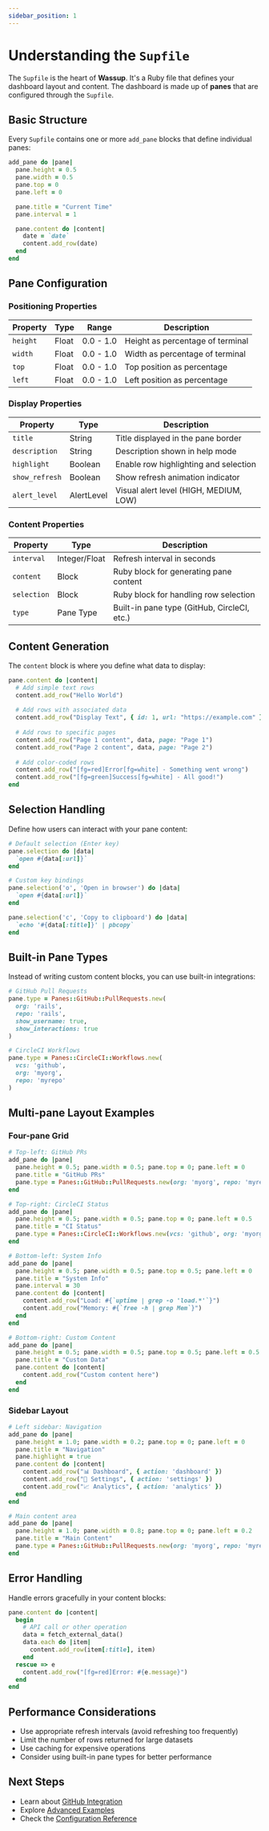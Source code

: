 ```yaml
---
sidebar_position: 1
---
```


# Understanding the `Supfile`

The `Supfile` is the heart of **Wassup**. It's a Ruby file that defines your dashboard layout and content. The dashboard is made up of **panes** that are configured through the `Supfile`.

## Basic Structure

Every `Supfile` contains one or more `add_pane` blocks that define individual panes:

```ruby title="Supfile"
add_pane do |pane|
  pane.height = 0.5
  pane.width = 0.5
  pane.top = 0
  pane.left = 0

  pane.title = "Current Time"
  pane.interval = 1

  pane.content do |content|
    date = `date`
    content.add_row(date)
  end
end
```

## Pane Configuration

### Positioning Properties

| Property | Type | Range | Description |
|----------|------|-------|-------------|
| `height` | Float | 0.0 - 1.0 | Height as percentage of terminal |
| `width` | Float | 0.0 - 1.0 | Width as percentage of terminal |
| `top` | Float | 0.0 - 1.0 | Top position as percentage |
| `left` | Float | 0.0 - 1.0 | Left position as percentage |

### Display Properties

| Property | Type | Description |
|----------|------|-------------|
| `title` | String | Title displayed in the pane border |
| `description` | String | Description shown in help mode |
| `highlight` | Boolean | Enable row highlighting and selection |
| `show_refresh` | Boolean | Show refresh animation indicator |
| `alert_level` | AlertLevel | Visual alert level (HIGH, MEDIUM, LOW) |

### Content Properties

| Property | Type | Description |
|----------|------|-------------|
| `interval` | Integer/Float | Refresh interval in seconds |
| `content` | Block | Ruby block for generating pane content |
| `selection` | Block | Ruby block for handling row selection |
| `type` | Pane Type | Built-in pane type (GitHub, CircleCI, etc.) |

## Content Generation

The `content` block is where you define what data to display:

```ruby
pane.content do |content|
  # Add simple text rows
  content.add_row("Hello World")
  
  # Add rows with associated data
  content.add_row("Display Text", { id: 1, url: "https://example.com" })
  
  # Add rows to specific pages
  content.add_row("Page 1 content", data, page: "Page 1")
  content.add_row("Page 2 content", data, page: "Page 2")
  
  # Add color-coded rows
  content.add_row("[fg=red]Error[fg=white] - Something went wrong")
  content.add_row("[fg=green]Success[fg=white] - All good!")
end
```

## Selection Handling

Define how users can interact with your pane content:

```ruby
# Default selection (Enter key)
pane.selection do |data|
  `open #{data[:url]}`
end

# Custom key bindings
pane.selection('o', 'Open in browser') do |data|
  `open #{data[:url]}`
end

pane.selection('c', 'Copy to clipboard') do |data|
  `echo '#{data[:title]}' | pbcopy`
end
```

## Built-in Pane Types

Instead of writing custom content blocks, you can use built-in integrations:

```ruby
# GitHub Pull Requests
pane.type = Panes::GitHub::PullRequests.new(
  org: 'rails',
  repo: 'rails',
  show_username: true,
  show_interactions: true
)

# CircleCI Workflows
pane.type = Panes::CircleCI::Workflows.new(
  vcs: 'github',
  org: 'myorg',
  repo: 'myrepo'
)
```

## Multi-pane Layout Examples

### Four-pane Grid

```ruby
# Top-left: GitHub PRs
add_pane do |pane|
  pane.height = 0.5; pane.width = 0.5; pane.top = 0; pane.left = 0
  pane.title = "GitHub PRs"
  pane.type = Panes::GitHub::PullRequests.new(org: 'myorg', repo: 'myrepo')
end

# Top-right: CircleCI Status
add_pane do |pane|
  pane.height = 0.5; pane.width = 0.5; pane.top = 0; pane.left = 0.5
  pane.title = "CI Status"
  pane.type = Panes::CircleCI::Workflows.new(vcs: 'github', org: 'myorg', repo: 'myrepo')
end

# Bottom-left: System Info
add_pane do |pane|
  pane.height = 0.5; pane.width = 0.5; pane.top = 0.5; pane.left = 0
  pane.title = "System Info"
  pane.interval = 30
  pane.content do |content|
    content.add_row("Load: #{`uptime | grep -o 'load.*'`}")
    content.add_row("Memory: #{`free -h | grep Mem`}")
  end
end

# Bottom-right: Custom Content
add_pane do |pane|
  pane.height = 0.5; pane.width = 0.5; pane.top = 0.5; pane.left = 0.5
  pane.title = "Custom Data"
  pane.content do |content|
    content.add_row("Custom content here")
  end
end
```

### Sidebar Layout

```ruby
# Left sidebar: Navigation
add_pane do |pane|
  pane.height = 1.0; pane.width = 0.2; pane.top = 0; pane.left = 0
  pane.title = "Navigation"
  pane.highlight = true
  pane.content do |content|
    content.add_row("📊 Dashboard", { action: 'dashboard' })
    content.add_row("🔧 Settings", { action: 'settings' })
    content.add_row("📈 Analytics", { action: 'analytics' })
  end
end

# Main content area
add_pane do |pane|
  pane.height = 1.0; pane.width = 0.8; pane.top = 0; pane.left = 0.2
  pane.title = "Main Content"
  pane.type = Panes::GitHub::PullRequests.new(org: 'myorg', repo: 'myrepo')
end
```

## Error Handling

Handle errors gracefully in your content blocks:

```ruby
pane.content do |content|
  begin
    # API call or other operation
    data = fetch_external_data()
    data.each do |item|
      content.add_row(item[:title], item)
    end
  rescue => e
    content.add_row("[fg=red]Error: #{e.message}")
  end
end
```

## Performance Considerations

- Use appropriate refresh intervals (avoid refreshing too frequently)
- Limit the number of rows returned for large datasets
- Use caching for expensive operations
- Consider using built-in pane types for better performance

## Next Steps

- Learn about [GitHub Integration](../integrations/github.md)
- Explore [Advanced Examples](../examples/dashboard-layouts.md)
- Check the [Configuration Reference](../configuration/pane-properties.md)
